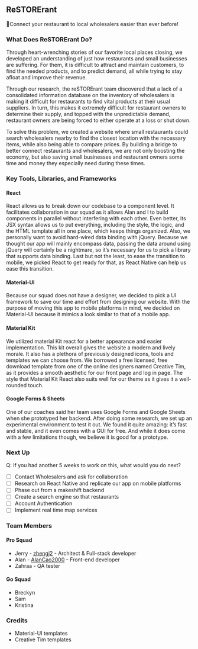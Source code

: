 ## ReSTORErant 

:hamburger:Connect your restaurant to local wholesalers easier than ever before!

### What Does ReSTORErant Do?

Through heart-wrenching stories of our favorite local places closing, we developed an understanding of just how restaurants and small businesses are suffering. For them, it is difficult to attract and maintain customers, to find the needed products, and to predict demand, all while trying to stay afloat and improve their revenue. 

Through our research, the reSTORErant team discovered that a lack of a consolidated information database on the inventory of wholesalers is making it difficult for restaurants to find vital products at their usual suppliers. In turn, this makes it extremely difficult for restaurant owners to determine their supply, and topped with the unpredictable demand, restaurant owners are being forced to either operate at a loss or shut down.

To solve this problem, we created a website where small restaurants could search wholesalers nearby to find the closest location with the necessary items, while also being able to compare prices. By building a bridge to better connect restaurants and wholesalers, we are not only boosting the economy, but also saving small businesses and restaurant owners some time and money they especially need during these times.

### Key Tools, Libraries, and Frameworks
#### React

React allows us to break down our codebase to a component level. It facilitates collaboration in our squad as it allows Alan and I to build components in parallel without interfering with each other. Even better, its JSX syntax allows us to put everything, including the style, the logic, and the HTML template all in one place, which keeps things organized. Also, we personally want to avoid hard-wired data binding with jQuery. Because we thought our app will mainly encompass data, passing the data around using jQuery will certainly be a nightmare, so it’s necessary for us to pick a library that supports data binding. Last but not the least, to ease the transition to mobile, we picked React to get ready for that, as React Native can help us ease this transition. 

#### Material-UI

Because our squad does not have a designer, we decided to pick a UI framework to save our time and effort from designing our website. With the purpose of moving this app to mobile platforms in mind, we decided on Material-UI because it mimics a look similar to that of a mobile app. 

#### Material Kit 

We utilized material Kit react for a better appearance and easier implementation. This kit overall gives the website a modern and lively morale. It also has a plethora of previously designed icons, tools and templates we can choose from. We borrowed a free licensed, free download template from one of the online designers named Creative Tim, as it provides a smooth aesthetic for our front page and log in page. The style that Material Kit React also suits well for our theme as it gives it a well-rounded touch. 

#### Google Forms & Sheets

One of our coaches said her team uses Google Forms and Google Sheets when she prototyped her backend. After doing some research, we set up an experimental environment to test it out. We found it quite amazing: it’s fast and stable, and it even comes with a GUI for free. And while it does come with a few limitations though, we believe it is good for a prototype. 

### Next Up

Q: If you had another 5 weeks to work on this, what would you do next?

- [ ] Contact Wholesalers and ask for collaboration
- [ ] Research on React Native and replicate our app on mobile platforms
- [ ] Phase out from a makeshift backend
- [ ] Create a search engine so that restaurants 
- [ ] Account Authentication
- [ ] Implement real time map services

### Team Members
#### Pro Squad

* Jerry - [zhengj2](https://github.com/zhengj2) - Architect & Full-stack developer
* Alan - [AlanCao2000](https://github.com/YuanqiCao) - Front-end developer
* Zahraa - QA tester

#### Go Squad

* Breckyn
* Sam
* Kristina

### Credits
* Material-UI templates
* Creative Tim templates
